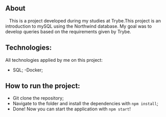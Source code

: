 ## About
&nbsp;&nbsp; This is a project developed during my studies at Trybe.This project is an introduction to mySQL using the Northwind database. My goal was to develop queries based on the requirements given by Trybe.

## Technologies:
All technologies applied by me on this project:
- SQL;
-Docker;

## How to run the project:
- Git clone the repository;
- Navigate to the folder and install the dependencies with `npm install`;
- Done! Now you can start the application with `npm start`!
